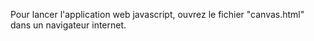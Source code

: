 Pour lancer l'application web javascript, ouvrez le fichier "canvas.html" dans un navigateur internet.